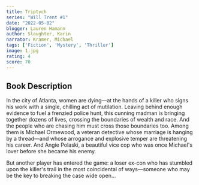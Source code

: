 ```yaml
---
title: Triptych
series: "Will Trent #1"
date: "2022-05-02"
blogger: Lauren Hamann
author: Slaughter, Karin
narrator: Kramer, Michael
tags: ['Fiction', 'Mystery', 'Thriller']
image: 1.jpg
rating: 4
score: 70
---
```



## Book Description

In the city of Atlanta, women are dying—at the hands of a killer who signs his work with a single, chilling act of mutilation. Leaving behind enough evidence to fuel a frenzied police hunt, this cunning madman is bringing together dozens of lives, crossing the boundaries of wealth and race. And the people who are chasing him must cross those boundaries too. Among them is Michael Ormewood, a veteran detective whose marriage is hanging by a thread—and whose arrogance and explosive temper are threatening his career. And Angie Polaski, a beautiful vice cop who was once Michael's lover before she became his enemy.

But another player has entered the game: a loser ex-con who has stumbled upon the killer's trail in the most coincidental of ways—someone who may be the key to breaking the case wide open...